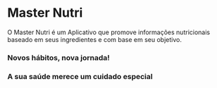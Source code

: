 # Master Nutri

O Master Nutri é um Aplicativo que promove informações nutricionais baseado em seus ingredientes e com base em seu objetivo.

### Novos hábitos, nova jornada!
### A sua saúde merece um cuidado especial